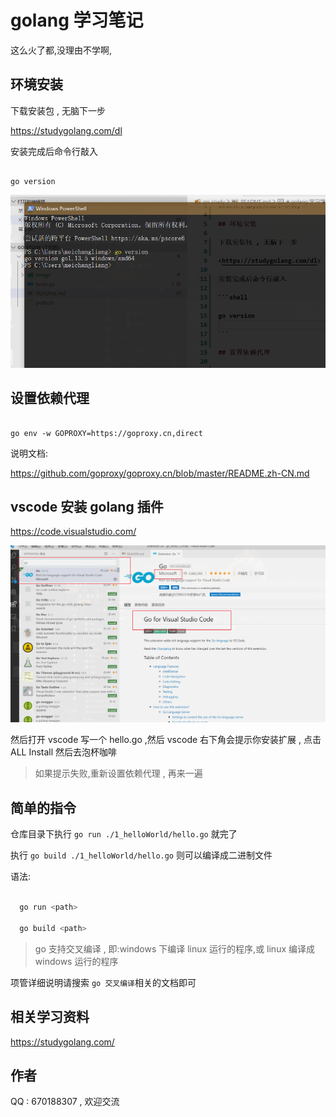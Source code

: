 # golang 学习笔记

这么火了都,没理由不学啊,

## 环境安装

下载安装包 , 无脑下一步

<https://studygolang.com/dl>

安装完成后命令行敲入

```shell

go version

```

![go-version](/image/go-version.png)

## 设置依赖代理

```

go env -w GOPROXY=https://goproxy.cn,direct

```

说明文档:

<https://github.com/goproxy/goproxy.cn/blob/master/README.zh-CN.md>

## vscode 安装 golang 插件

https://code.visualstudio.com/

![go](/image/vscode-go-plug.png)

然后打开 vscode 写一个 hello.go ,然后 vscode 右下角会提示你安装扩展 , 点击 ALL Install 然后去泡杯咖啡

> 如果提示失败,重新设置依赖代理 , 再来一遍

## 简单的指令

仓库目录下执行 `go run ./1_helloWorld/hello.go` 就完了

执行 `go build ./1_helloWorld/hello.go` 则可以编译成二进制文件

语法:

```bash

  go run <path>

  go build <path>

```

> go 支持交叉编译 , 即:windows 下编译 linux 运行的程序,或 linux 编译成 windows 运行的程序

项管详细说明请搜索 `go 交叉编译`相关的文档即可

## 相关学习资料

https://studygolang.com/

## 作者

QQ : 670188307 , 欢迎交流
